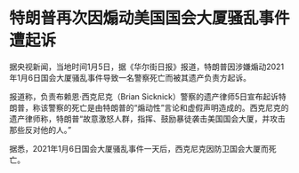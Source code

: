 # 特朗普再次因煽动美国国会大厦骚乱事件遭起诉

据央视新闻，当地时间1月5日，据《华尔街日报》报道，特朗普因涉嫌煽动2021年1月6日国会大厦骚乱事件导致一名警察死亡而被其遗产负责方起诉。

报道称，负责布赖恩·西克尼克（Brian
Sicknick）警察的遗产律师5日宣布起诉特朗普，称该警察的死亡是由特朗普的“煽动性”言论和虚假声明造成的。西克尼克的遗产律师称，特朗普“故意激怒人群，指挥、鼓励暴徒袭击美国国会大厦，并攻击那些反对他的人。”

据悉，2021年1月6日国会大厦骚乱事件一天后，西克尼克因防卫国会大厦而死亡。


